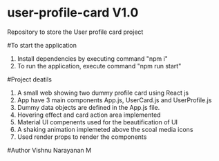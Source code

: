 # user-profile-card V1.0
Repository to store the User profile card project

#To start the application
1. Install dependencies by executing command "npm i"
2. To run the application, execute command "npm run start"

#Project deatils
1. A small web showing two dummy profile card using React js
2. App have 3 main components App.js, UserCard.js and UserProfile.js
3. Dummy data objects are defined in the App.js file.
4. Hovering effect and card action area implemented
5. Material UI compenents used for the beautification of UI
6. A shaking animation implemeted above the scoal media icons
7. Used render props to render the components

#Author
Vishnu Narayanan M
